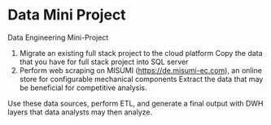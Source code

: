# Data Mini Project

Data Engineering Mini-Project
1. Migrate an existing full stack project to the cloud platform
    Copy the data that you have for full stack project into SQL server
2. Perform web scraping on MISUMI (https://de.misumi-ec.com), an online store for configurable mechanical components 
    Extract the data that may be beneficial for competitive analysis.

Use these data sources, perform ETL, and generate a final output with DWH layers that data analysts may then analyze.
